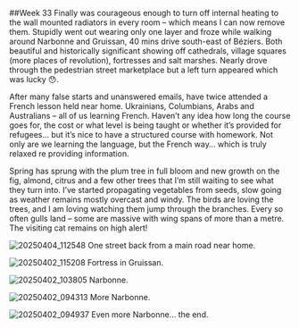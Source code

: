 ##Week 33
Finally was courageous enough to turn off internal heating to the wall mounted radiators in every room – which means I can now remove them. Stupidly went out wearing only one layer and froze while walking around Narbonne and Gruissan, 40 mins drive south-east of Béziers. Both beautiful and historically significant showing off cathedrals, village squares (more places of revolution), fortresses and salt marshes. Nearly drove through the pedestrian street marketplace but a left turn appeared which was lucky 😯.

After many false starts and unanswered emails, have twice attended a French lesson held near home. Ukrainians, Columbians, Arabs and Australians – all of us learning French. Haven’t any idea how long the course goes for, the cost or what level is being taught or whether it’s provided for refugees… but it’s nice to have a structured course with homework. Not only are we learning the language, but the French way… which is truly relaxed re providing information.

Spring has sprung with the plum tree in full bloom and new growth on the fig, almond, citrus and a few other trees that I’m still waiting to see what they turn into. I’ve started propagating vegetables from seeds, slow going as weather remains mostly overcast and windy. The birds are loving the trees, and I am loving watching them jump through the branches. Every so often gulls land – some are massive with wing spans of more than a metre. The visiting cat remains on high alert!

![20250404_112548](https://github.com/user-attachments/assets/a9dde8bb-8827-41ee-83cd-0eb1dc6cb0c3)
One street back from a main road near home.

![20250402_115208](https://github.com/user-attachments/assets/94f44094-5926-4d5b-8554-b6bf20873414)
Fortress in Gruissan.

![20250402_103805](https://github.com/user-attachments/assets/b0e2750b-c7ef-4c77-8e01-5576b2e5015e)
Narbonne.

![20250402_094313](https://github.com/user-attachments/assets/8523ffdf-72ee-4e98-8e50-3c173afbee56)
More Narbonne.

![20250402_094937](https://github.com/user-attachments/assets/222768a5-1edb-4ea8-afad-a12220c4072e)
Even more Narbonne... the end.
